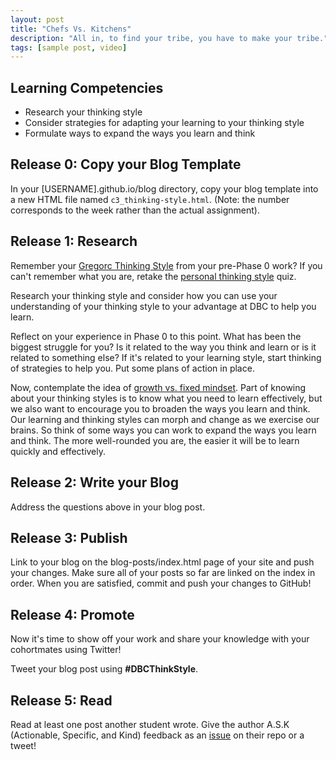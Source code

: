 ```yaml
---
layout: post
title: "Chefs Vs. Kitchens"
description: "All in, to find your tribe, you have to make your tribe."
tags: [sample post, video]
---
```



## Learning Competencies
- Research your thinking style
- Consider strategies for adapting your learning to your thinking style
- Formulate ways to expand the ways you learn and think

## Release 0: Copy your Blog Template
In your [USERNAME].github.io/blog directory, copy your blog template into a new HTML file named `c3_thinking-style.html`. (Note: the number corresponds to the week rather than the actual assignment).

## Release 1: Research

Remember your [Gregorc Thinking Style](http://web.cortland.edu/andersmd/learning/gregorc.htm) from your pre-Phase 0 work? If you can't remember what you are, retake the [personal thinking style](http://www.thelearningweb.net/personalthink.html) quiz.

Research your thinking style and consider how you can use your understanding of your thinking style to your advantage at DBC to help you learn.

Reflect on your experience in Phase 0 to this point. What has been the biggest struggle for you? Is it related to the way you think and learn or is it related to something else? If it's related to your learning style, start thinking of strategies to help you. Put some plans of action in place.

Now, contemplate the idea of [growth vs. fixed mindset](http://www.brainpickings.org/index.php/2014/01/29/carol-dweck-mindset/). Part of knowing about your thinking styles is to know what you need to learn effectively, but we also want to encourage you to broaden the ways you learn and think. Our learning and thinking styles can morph and change as we exercise our brains. So think of some ways you can work to expand the ways you learn and think. The more well-rounded you are, the easier it will be to learn quickly and effectively.

## Release 2: Write your Blog
Address the questions above in your blog post.

## Release 3: Publish
Link to your blog on the blog-posts/index.html page of your site and push your changes. Make sure all of your posts so far are linked on the index in order. When you are satisfied, commit and push your changes to GitHub!

## Release 4: Promote
Now it's time to show off your work and share your knowledge with your cohortmates using Twitter!

Tweet your blog post using **#DBCThinkStyle**.

## Release 5: Read
Read at least one post another student wrote. Give the author A.S.K (Actionable, Specific, and Kind) feedback as an [issue](https://github.com/Devbootcamp/phase-0-handbook/blob/master/coding-references/review.md) on their repo or a tweet!